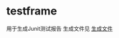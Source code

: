 # testframe
用于生成Junit测试报告
生成文件见 [生成文件](https://github.com/liangchaos/testframe/blob/master/enterprise-system-testframe/src/test/resources/TTEXT2020-01-07_165800029.pdf)
